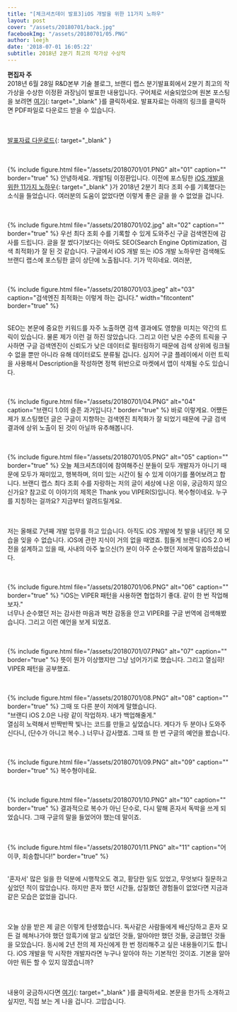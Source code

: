 ```yaml
---
title: "[체크셔츠데이 발표3]iOS 개발을 위한 11가지 노하우"
layout: post
cover: "/assets/20180701/back.jpg"
facebookImg: "/assets/20180701/05.PNG"
author: leejh
date: '2018-07-01 16:05:22'
subtitle: 2018년 2분기 최고의 작가상 수상작
---
```


**편집자 주**<br>
2018년 6월 28일 R&D본부 기술 블로그, 브랜디 랩스 분기발표회에서 2분기 최고의 작가상을 수상한 이정환 과장님이 발표한 내용입니다. 구어체로 서술되었으며 원본 포스팅을 보려면 [여기](http://labs.brandi.co.kr/2018/01/08/leejh.html){: target="_blank" }를 클릭하세요. 발표자료는 아래의 링크를 클릭하면 PDF파일로 다운로드 받을 수 있습니다. <br><br><br>

[발표자료 다운로드](https://drive.google.com/file/d/1wmvGfNRVV-de5ueR01BXeYcICfoFB8ll/view?usp=sharing){: target="_blank" } <br><br><br>

{% include figure.html file="/assets/20180701/01.PNG" alt="01" caption="" border="true" %}
안녕하세요. 개발1팀 이정환입니다. 이전에 포스팅한 [iOS 개발을 위한 11가지 노하우](http://labs.brandi.co.kr/2018/01/08/leejh.html){: target="_blank" }가 2018년 2분기 최다 조회 수를 기록했다는 소식을 들었습니다. 여러분의 도움이 없었다면 이렇게 좋은 글을 쓸 수 없었을 겁니다. <br><br><br>

{% include figure.html file="/assets/20180701/02.jpg" alt="02" caption="" border="true" %}
우선 최다 조회 수를 기록할 수 있게 도와주신 구글 검색엔진에 감사를 드립니다. 글을 잘 썼다기보다는 아마도 SEO(Search Engine Optimization, 검색 최적화)가 잘 된 것 같습니다. 구글에서 iOS 개발 또는 iOS 개발 노하우만 검색해도 브랜디 랩스에 포스팅한 글이 상단에 노출됩니다. 기가 막히네요. 여러분,<br><br> <br>

{% include figure.html file="/assets/20180701/03.jpeg" alt="03" caption="검색엔진 최적화는 이렇게 하는 겁니다." width="fitcontent" border="true" %}<br><br>

SEO는 본문에 중요한 키워드를 자주 노출하면 검색 결과에도 영향을 미치는 약간의 트릭이 있습니다. 물론 제가 이런 걸 하진 않았습니다. 그리고 이런 낮은 수준의 트릭을 구사하면 구글 검색엔진이 신뢰도가 낮은 데이터로 필터링하기 때문에 검색 상위에 링크될 수 없을 뿐만 아니라 유해 데이터로도 분류될 겁니다. 심지어 구글 플레이에서 이런 트릭을 사용해서 Description을 작성하면 정책 위반으로 마켓에서 앱이 삭제될 수도 있습니다.  <br><br><br>

{% include figure.html file="/assets/20180701/04.PNG" alt="04" caption="브랜디 1.0의 슬픈 과거입니다." border="true" %}
바로 이렇게요. 어쨌든 제가 포스팅했던 글은 구글이 지향하는 검색엔진 최적화가 잘 되었기 때문에 구글 검색 결과에 상위 노출이 된 것이 아닐까 유추해봅니다.<br><br><br>

{% include figure.html file="/assets/20180701/05.PNG" alt="05" caption="" border="true" %}
오늘 체크셔츠데이에 참여해주신 분들이 모두 개발자가 아니기 때문에 모두가 재미있고, 행복하며, 의미 있는 시간이 될 수 있게 이야기를 풀어보려고 합니다. 브랜디 랩스 최다 조회 수를 자랑하는 저의 글이 세상에 나온 이유, 궁금하지 않으신가요? 참고로 이 이야기의 제목은  Thank you VIPER(S)입니다. 복수형이네요. 누구를 지칭하는 걸까요? 지금부터 알려드릴게요.<br><br><br>

저는 올해로 7년째 개발 업무를 하고 있습니다. 아직도 iOS 개발에 첫 발을 내딛던 제 모습을 잊을 수 없습니다. iOS에 관한 지식이 거의 없을 때였죠. 힘들게 브랜디 iOS 2.0 버전을 설계하고 있을 때, 사내의 아주 높으신(?) 분이 아주 순수했던 저에게 말씀하셨습니다.<br><br><br>

{% include figure.html file="/assets/20180701/06.PNG" alt="06" caption="" border="true" %}
"iOS는 VIPER 패턴을 사용하면 협업하기 좋대. 같이 한 번 작업해보자."<br>
너무나 순수했던 저는 감사한 마음과 벅찬 감동을 안고 VIPER를 구글 번역에 검색해봤습니다. 그리고 이런 예언을 보게 되었죠.<br><br><br>

{% include figure.html file="/assets/20180701/07.PNG" alt="07" caption="" border="true" %}
뜻이 뭔가 이상했지만 그냥 넘어가기로 했습니다. 그리고 열심히! VIPER 패턴을 공부했죠.<br><br><br>

{% include figure.html file="/assets/20180701/08.PNG" alt="08" caption="" border="true" %}
그때 또 다른 분이 저에게 말했습니다.<br>
"브랜디 iOS 2.0은 나랑 같이 작업하자. 내가 백업해줄게."<br>
열심히 노력해서 반짝반짝 빛나는 코드를 만들고 싶었습니다. 게다가 두 분이나 도와주신다니, (단수가 아니고 복수..) 너무나 감사했죠. 그때 또 한 번 구글의 예언을 봤습니다.<br><br><br>

{% include figure.html file="/assets/20180701/09.PNG" alt="09" caption="" border="true" %}
복수형이네요.<br><br><br>

{% include figure.html file="/assets/20180701/10.PNG" alt="10" caption="" border="true" %}
결과적으로 복수가 아닌 단수로, 다시 말해 혼자서 독박을 쓰게 되었습니다. 그때 구글의 말을 들었어야 했는데 말이죠.<br><br><br>

{% include figure.html file="/assets/20180701/11.PNG" alt="11" caption="어이쿠, 죄송합니다!" border="true" %}
<br><br>

'혼자서' 많은 일을 한 덕분에 시행착오도 겪고, 황당한 일도 있었고, 무엇보다 질문하고 싶었던 적이 많았습니다. 하지만 혼자 했던 시간들, 삽질했던 경험들이 없었다면 지금과 같은 모습은 없었을 겁니다.<br><br><br>

오늘 상을 받은 제 글은 이렇게 탄생했습니다. 독사같은 사람들에게 배신당하고 혼자 모든 걸 헤쳐나가야 했던 암흑기에 알고 싶었던 것들, 알아야만 했던 것들, 궁금했던 것들을 모았습니다. 동시에 2년 전의 제 자신에게 한 번 정리해주고 싶은 내용들이기도 합니다. iOS 개발을 막 시작한 개발자라면 누구나 알아야 하는 기본적인 것이죠. 기본을 알아야만 뭐든 할 수 있지 않겠습니까?<br><br><br>

내용이 궁금하시다면 [여기](http://labs.brandi.co.kr/2018/01/08/leejh.html){: target="_blank" }를 클릭하세요. 본문을 한가득 소개하고 싶지만, 직접 보는 게 나을 겁니다. 고맙습니다.<br><br>